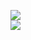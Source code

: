 [![](https://img.shields.io/badge/Made%20With-Github%20Spray-lightgrey.svg?style=for-the-badge&logo=github)](https://github.com/Annihil/github-spray#964)  
[![](https://i.imgur.com/2DrTn0Z.gif)](https://github.com/Annihil/github-spray)